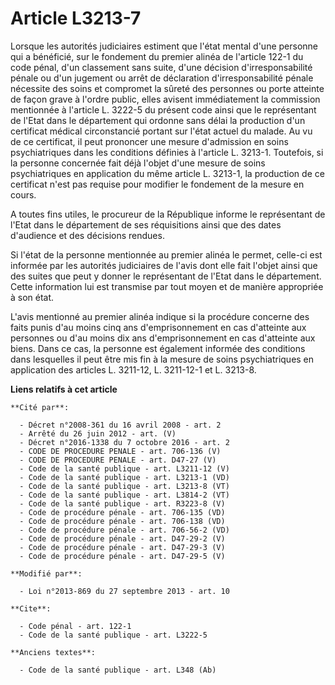 # Article L3213-7

Lorsque les autorités judiciaires estiment que l'état mental d'une personne qui a bénéficié, sur le fondement du premier
alinéa de l'article 122-1 du code pénal, d'un classement sans suite, d'une décision d'irresponsabilité pénale ou d'un
jugement ou arrêt de déclaration d'irresponsabilité pénale nécessite des soins et compromet la sûreté des personnes ou porte
atteinte de façon grave à l'ordre public, elles avisent immédiatement la commission mentionnée à l'article L. 3222-5 du
présent code ainsi que le représentant de l'Etat dans le département qui ordonne sans délai la production d'un certificat
médical circonstancié portant sur l'état actuel du malade. Au vu de ce certificat, il peut prononcer une mesure d'admission
en soins psychiatriques dans les conditions définies à l'article L. 3213-1. Toutefois, si la personne concernée fait déjà
l'objet d'une mesure de soins psychiatriques en application du même article L. 3213-1, la production de ce certificat n'est
pas requise pour modifier le fondement de la mesure en cours. 

A toutes fins utiles, le procureur de la République informe le représentant de l'Etat dans le département de ses réquisitions
ainsi que des dates d'audience et des décisions rendues. 

Si l'état de la personne mentionnée au premier alinéa le permet, celle-ci est informée par les autorités judiciaires de
l'avis dont elle fait l'objet ainsi que des suites que peut y donner le représentant de l'Etat dans le département. Cette
information lui est transmise par tout moyen et de manière appropriée à son état. 

L'avis mentionné au premier alinéa indique si la procédure concerne des faits punis d'au moins cinq ans d'emprisonnement en
cas d'atteinte aux personnes ou d'au moins dix ans d'emprisonnement en cas d'atteinte aux biens. Dans ce cas, la personne est
également informée des conditions dans lesquelles il peut être mis fin à la mesure de soins psychiatriques en application des
articles L. 3211-12, L. 3211-12-1 et L. 3213-8.

**Liens relatifs à cet article**

	**Cité par**:

	  - Décret n°2008-361 du 16 avril 2008 - art. 2
	  - Arrêté du 26 juin 2012 - art. (V)
	  - Décret n°2016-1338 du 7 octobre 2016 - art. 2
	  - CODE DE PROCEDURE PENALE - art. 706-136 (V)
	  - CODE DE PROCEDURE PENALE - art. D47-27 (V)
	  - Code de la santé publique - art. L3211-12 (V)
	  - Code de la santé publique - art. L3213-1 (VD)
	  - Code de la santé publique - art. L3213-8 (VT)
	  - Code de la santé publique - art. L3814-2 (VT)
	  - Code de la santé publique - art. R3223-8 (V)
	  - Code de procédure pénale - art. 706-135 (VD)
	  - Code de procédure pénale - art. 706-138 (VD)
	  - Code de procédure pénale - art. 706-56-2 (VD)
	  - Code de procédure pénale - art. D47-29-2 (V)
	  - Code de procédure pénale - art. D47-29-3 (V)
	  - Code de procédure pénale - art. D47-29-5 (V)

	**Modifié par**:

	  - Loi n°2013-869 du 27 septembre 2013 - art. 10

	**Cite**:

	  - Code pénal - art. 122-1
	  - Code de la santé publique - art. L3222-5

	**Anciens textes**:

	  - Code de la santé publique - art. L348 (Ab)

